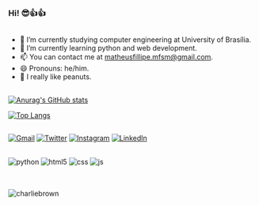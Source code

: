 ### Hi! 😎👍👍
##

- 🔭 I’m currently studying computer engineering at University of Brasília.
- 🌱 I’m currently learning python and web development.
- 📫 You can contact me at matheusfillipe.mfsm@gmail.com.
- 😄 Pronouns: he/him.
- 🥜 I really like peanuts.

##

[![Anurag's GitHub stats](https://github-readme-stats.vercel.app/api?username=matheusmendoim&count_private=true&show_icons=true&theme=tokyonight)](https://github.com/anuraghazra/github-readme-stats)

[![Top Langs](https://github-readme-stats.vercel.app/api/top-langs/?username=matheusmendoim&layout=compact&theme=tokyonight)](https://github.com/anuraghazra/github-readme-stats)

##
[![Gmail](https://img.shields.io/badge/Gmail-D14836?style=for-the-badge&logo=gmail&logoColor=white)](mailto:matheusfillipe.mfsm@gmail.com)
[![Twitter](https://img.shields.io/badge/Twitter-1DA1F2?style=for-the-badge&logo=twitter&logoColor=white)](https://twitter.com/matheus_mendoim)
[![Instagram](https://img.shields.io/badge/Instagram-E4405F?style=for-the-badge&logo=instagram&logoColor=white)](https://www.instagram.com/matheus_mendoim/)
[![LinkedIn](https://img.shields.io/badge/LinkedIn-0077B5?style=for-the-badge&logo=linkedin&logoColor=white)](https://www.linkedin.com/in/matheus-fillipe-de-souza-mendes-743b881b1/)
  
##
<div style="display: inline_block">
  <img align="center" alt="python" src="https://img.shields.io/badge/Python-3776AB?style=for-the-badge&logo=python&logoColor=white" />
  <img align="center" alt="html5" src="https://img.shields.io/badge/HTML5-E34F26?style=for-the-badge&logo=html5&logoColor=white" />
  <img align="center" alt="css" src="https://img.shields.io/badge/CSS3-1572B6?style=for-the-badge&logo=css3&logoColor=white" />
  <img align="center" alt="js" src="https://img.shields.io/badge/JavaScript-F7DF1E?style=for-the-badge&logo=javascript&logoColor=black" />
</div><br/>

##

![charliebrown](https://user-images.githubusercontent.com/100967260/211663169-ed702178-fbd4-4050-992e-3c6673345973.jpeg)
